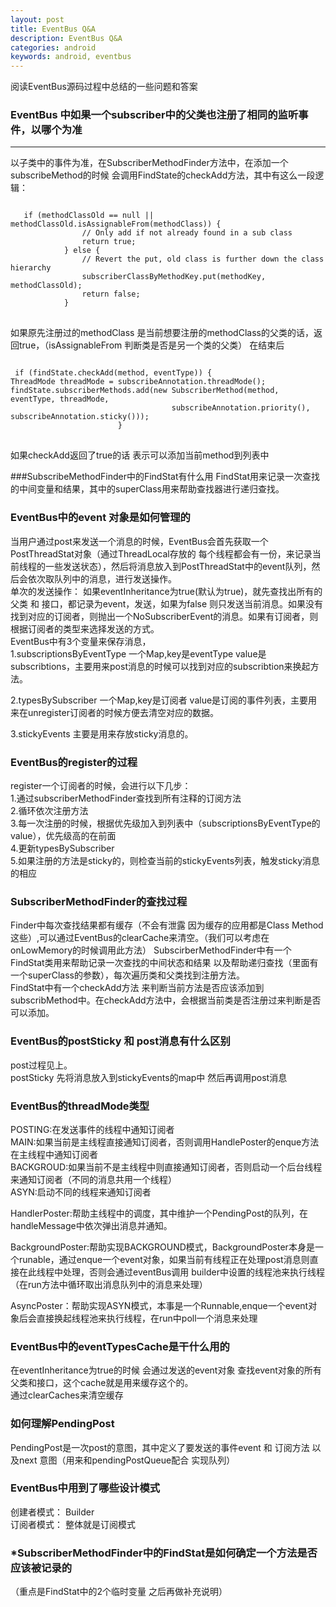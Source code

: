 ```yaml
---
layout: post
title: EventBus Q&A
description: EventBus Q&A
categories: android
keywords: android, eventbus
---
```

阅读EventBus源码过程中总结的一些问题和答案

### EventBus 中如果一个subscriber中的父类也注册了相同的监听事件，以哪个为准
___
以子类中的事件为准，在SubscriberMethodFinder方法中，在添加一个subscribeMethod的时候  会调用FindState的checkAdd方法，其中有这么一段逻辑：
<pre>
<code>
   if (methodClassOld == null || methodClassOld.isAssignableFrom(methodClass)) {
                // Only add if not already found in a sub class
                return true;
            } else {
                // Revert the put, old class is further down the class hierarchy
                subscriberClassByMethodKey.put(methodKey, methodClassOld);
                return false;
            }
</code>
</pre>

如果原先注册过的methodClass 是当前想要注册的methodClass的父类的话，返回true，（isAssignableFrom 判断类是否是另一个类的父类）
在结束后
<pre>
<code>
 if (findState.checkAdd(method, eventType)) {
ThreadMode threadMode = subscribeAnnotation.threadMode();
findState.subscriberMethods.add(new SubscriberMethod(method, eventType, threadMode,
                                    subscribeAnnotation.priority(), subscribeAnnotation.sticky()));
                        }
</code>
</pre>
如果checkAdd返回了true的话 表示可以添加当前method到列表中  

###SubscribeMethodFinder中的FindStat有什么用
FindStat用来记录一次查找的中间变量和结果，其中的superClass用来帮助查找器进行递归查找。  

### EventBus中的event 对象是如何管理的
当用户通过post来发送一个消息的时候，EventBus会首先获取一个PostThreadStat对象（通过ThreadLocal存放的 每个线程都会有一份，来记录当前线程的一些发送状态），然后将消息放入到PostThreadStat中的event队列，然后会依次取队列中的消息，进行发送操作。  
单次的发送操作： 
如果eventInheritance为true(默认为true)，就先查找出所有的父类 和 接口，都记录为event，发送，如果为false 则只发送当前消息。如果没有找到对应的订阅者，则抛出一个NoSubscriberEvent的消息。如果有订阅者，则根据订阅者的类型来选择发送的方式。  
EventBus中有3个变量来保存消息，  
1.subscriptionsByEventType 一个Map,key是eventType value是subscribtions，主要用来post消息的时候可以找到对应的subscribtion来换起方法。

2.typesBySubscriber 一个Map,key是订阅者 value是订阅的事件列表，主要用来在unregister订阅者的时候方便去清空对应的数据。

3.stickyEvents 主要是用来存放sticky消息的。

### EventBus的register的过程
register一个订阅者的时候，会进行以下几步：  
1.通过subscriberMethodFinder查找到所有注释的订阅方法  
2.循环依次注册方法  
3.每一次注册的时候，根据优先级加入到列表中（subscriptionsByEventType的value），优先级高的在前面  
4.更新typesBySubscriber  
5.如果注册的方法是sticky的，则检查当前的stickyEvents列表，触发sticky消息的相应  

### SubscriberMethodFinder的查找过程
Finder中每次查找结果都有缓存（不会有泄露 因为缓存的应用都是Class Method这些）,可以通过EventBus的clearCache来清空。（我们可以考虑在onLowMemory的时候调用此方法）
SubscirberMethodFinder中有一个FindStat类用来帮助记录一次查找的中间状态和结果 以及帮助递归查找（里面有一个superClass的参数），每次遍历类和父类找到注册方法。  
FindStat中有一个checkAdd方法 来判断当前方法是否应该添加到subscribMethod中。在checkAdd方法中，会根据当前类是否注册过来判断是否可以添加。  


### EventBus的postSticky 和 post消息有什么区别
post过程见上。  
postSticky 先将消息放入到stickyEvents的map中 然后再调用post消息  

### EventBus的threadMode类型
POSTING:在发送事件的线程中通知订阅者  
MAIN:如果当前是主线程直接通知订阅者，否则调用HandlePoster的enque方法在主线程中通知订阅者  
BACKGROUD:如果当前不是主线程中则直接通知订阅者，否则启动一个后台线程来通知订阅者（不同的消息共用一个线程）  
ASYN:启动不同的线程来通知订阅者  

HandlerPoster:帮助主线程中的调度，其中维护一个PendingPost的队列，在handleMessage中依次弹出消息并通知。  

BackgroundPoster:帮助实现BACKGROUND模式，BackgroundPoster本身是一个runable，通过enque一个event对象，如果当前有线程正在处理post消息则直接在此线程中处理，否则会通过eventBus调用
builder中设置的线程池来执行线程（在run方法中循环取出消息队列中的消息来处理）  

AsyncPoster：帮助实现ASYN模式，本事是一个Runnable,enque一个event对象后会直接换起线程池来执行线程，在run中poll一个消息来处理  


### EventBus中的eventTypesCache是干什么用的
在eventInheritance为true的时候 会通过发送的event对象 查找event对象的所有父类和接口，这个cache就是用来缓存这个的。  
通过clearCaches来清空缓存

### 如何理解PendingPost
PendingPost是一次post的意图，其中定义了要发送的事件event 和 订阅方法 以及next 意图（用来和pendingPostQueue配合 实现队列）

### EventBus中用到了哪些设计模式
创建者模式： Builder  
订阅者模式： 整体就是订阅模式  

### *SubscriberMethodFinder中的FindStat是如何确定一个方法是否应该被记录的
（重点是FindStat中的2个临时变量 之后再做补充说明）

